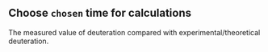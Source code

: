 ## Choose `chosen` time for calculations

The measured value of deuteration compared with experimental/theoretical deuteration.  
